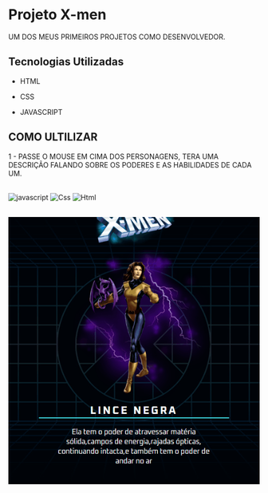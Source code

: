 # Projeto X-men
UM DOS MEUS PRIMEIROS PROJETOS COMO DESENVOLVEDOR.

## Tecnologias Utilizadas
- HTML

- CSS

- JAVASCRIPT

## COMO ULTILIZAR

1 - PASSE O MOUSE EM CIMA DOS PERSONAGENS, TERA UMA DESCRIÇÃO FALANDO SOBRE OS PODERES E AS HABILIDADES DE CADA UM.

<div style="display: inline_block"><br/>
<img alingn="center"alt="javascript"src="https://img.shields.io/badge/JavaScript-F7DF1E?style=for-the-badge&logo=javascript&logoColor=black">
<img alingn="center"alt="Css"src="https://img.shields.io/badge/CSS-239120?&style=for-the-badge&logo=css3&logoColor=white" />
<img alingn="center"alt="Html"src="https://img.shields.io/badge/HTML-239120?style=for-the-badge&logo=html5&logoColor=white">
</div><br/>

[<img src="./Animação luffy.gif" alt="Projeto X-MEN">](https://uandersonlim.github.io/X-MEN/)
